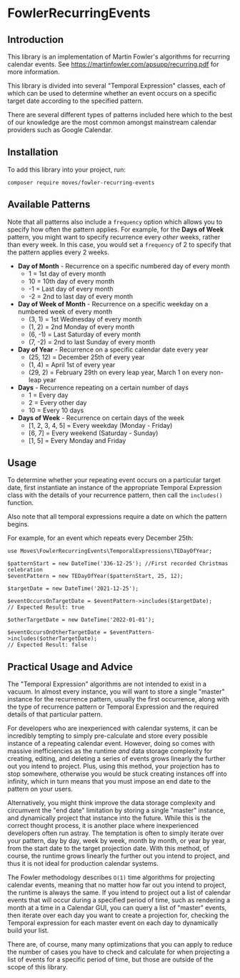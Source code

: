 # FowlerRecurringEvents
## Introduction
This library is an implementation of Martin Fowler's algorithms for recurring calendar events.
See https://martinfowler.com/apsupp/recurring.pdf for more information.

This library is divided into several "Temporal Expression" classes, each of which can be used to determine
whether an event occurs on a specific target date according to the specified pattern.

There are several different types of patterns included here which to the best of our knowledge are the most common
amongst mainstream calendar providers such as Google Calendar.

## Installation
To add this library into your project, run:
```
composer require moves/fowler-recurring-events
```

## Available Patterns
Note that all patterns also include a `frequency` option which allows you to specify how often the pattern applies.
For example, for the **Days of Week** pattern, you might want to specify recurrence every *other* weeks, rather than
every week. In this case, you would set a `frequency` of 2 to specify that the pattern applies every 2 weeks.

- **Day of Month** - Recurrence on a specific numbered day of every month
    - 1 = 1st day of every month
    - 10 = 10th day of every month
    - -1 = Last day of every month
    - -2 = 2nd to last day of every month
- **Day of Week of Month** - Recurrence on a specific weekday on a numbered week of every month
    - (3, 1) = 1st Wednesday of every month
    - (1, 2) = 2nd Monday of every month
    - (6, -1) = Last Saturday of every month
    - (7, -2) = 2nd to last Sunday of every month
- **Day of Year** - Recurrence on a specific calendar date every year
    - (25, 12) = December 25th of every year
    - (1, 4) = April 1st of every year
    - (29, 2) = February 29th on every leap year, March 1 on every non-leap year
- **Days** - Recurrence repeating on a certain number of days
    - 1 = Every day
    - 2 = Every other day
    - 10 = Every 10 days
- **Days of Week** - Recurrence on certain days of the week
    - [1, 2, 3, 4, 5] = Every weekday (Monday - Friday)
    - [6, 7] = Every weekend (Saturday - Sunday)
    - [1, 5] = Every Monday and Friday

## Usage
To determine whether your repeating event occurs on a particular target date, first instantiate an instance of the
appropriate Temporal Expression class with the details of your recurrence pattern, then call the `includes()` function.

Also note that all temporal expressions require a date on which the pattern begins.

For example, for an event which repeats every December 25th:
```
use Moves\FowlerRecurringEvents\TemporalExpressions\TEDayOfYear;

$patternStart = new DateTime('336-12-25'); //First recorded Christmas celebration
$eventPattern = new TEDayOfYear($patternStart, 25, 12);

$targetDate = new DateTime('2021-12-25');

$eventOccursOnTargetDate = $eventPattern->includes($targetDate);
// Expected Result: true

$otherTargetDate = new DateTime('2022-01-01');

$eventOccursOnOtherTargetDate = $eventPattern->includes($otherTargetDate);
// Expected Result: false
```

## Practical Usage and Advice
The "Temporal Expression" algorithms are not intended to exist in a vacuum. In almost every instance, you will want
to store a single "master" instance for the recurrence pattern, usually the first occurrence, along with the type
of recurrence pattern or Temporal Expression and the required details of that particular pattern.

For developers who are inexperienced with calendar systems, it can be incredibly tempting to simply pre-calculate 
and store every possible instance of a repeating calendar event. However, doing so comes with massive inefficiencies
as the runtime *and* data storage complexity for creating, editing, and deleting a series of events grows linearly the 
further out you intend to project. Plus, using this method, your projection has to stop somewhere, otherwise you
would be stuck creating instances off into infinity, which in turn means that you must impose an end date to the pattern
on your users.

Alternatively, you might think improve the data storage complexity and circumvent the "end date" limitation by storing
a single "master" instance, and dynamically project that instance into the future. While this is the correct thought
process, it is another place where inexperienced developers often run astray. The temptation is often to simply
iterate over your pattern, day by day, week by week, month by month, or year by year, from the start date to the
target projection date. With this method, of course, the runtime grows linearly the further out you intend to project,
and thus it is not ideal for production calendar systems.

The Fowler methodology describes `O(1)` time algorithms for projecting calendar events, meaning that no matter how far
out you intend to project, the runtime is always the same. If you intend to project out a list of calendar events that 
will occur during a specified period of time, such as rendering a month at a time in a Calendar GUI, you can query a 
list of "master" events, then iterate over each day you want to create a projection for, checking the Temporal 
expression for each master event on each day to dynamically build your list.

There are, of course, many many optimizations that you can apply to reduce the number of cases you have to check and
calculate for when projecting a list of events for a specific period of time, but those are outside of the scope of
this library. 
